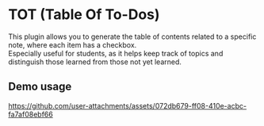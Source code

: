 # TOT (Table Of To-Dos)
This plugin allows you to generate the table of contents related to a specific note, where each item has a checkbox.  
Especially useful for students, as it helps keep track of topics and  distinguish those learned from those not yet learned.

## Demo usage
https://github.com/user-attachments/assets/072db679-ff08-410e-acbc-fa7af08ebf66
